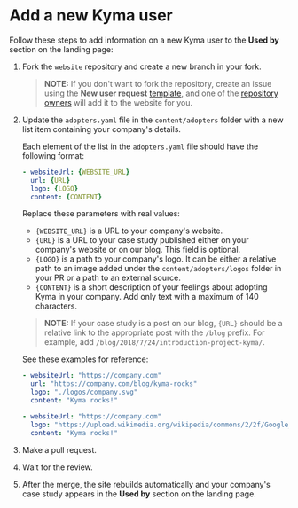 # Add a new Kyma user

Follow these steps to add information on a new Kyma user to the **Used by** section on the landing page:

1. Fork the `website` repository and create a new branch in your fork.

   > **NOTE:** If you don't want to fork the repository, create an issue using the **New user request** [template](https://github.com/kyma-project/website/issues/new?template=new-user-request.md), and one of the [repository owners](../CODEOWNERS) will add it to the website for you.

2. Update the `adopters.yaml` file in the `content/adopters` folder with a new list item containing your company's details.

   Each element of the list in the `adopters.yaml` file should have the following format:

   ``` yaml
   - websiteUrl: {WEBSITE_URL}
     url: {URL}
     logo: {LOGO}
     content: {CONTENT}
   ```

   Replace these parameters with real values:

   - `{WEBSITE_URL}` is a URL to your company's website.
   - `{URL}` is a URL to your case study published either on your company's website or on our blog. This field is optional.
   - `{LOGO}` is a path to your company's logo. It can be either a relative path to an image added under the `content/adopters/logos` folder in your PR or a path to an external source.
   - `{CONTENT}` is a short description of your feelings about adopting Kyma in your company. Add only text with a maximum of 140 characters.

   > **NOTE:** If your case study is a post on our blog, `{URL}` should be a relative link to the appropriate post with the `/blog` prefix. For example, add `/blog/2018/7/24/introduction-project-kyma/`.

   See these examples for reference:

   ``` yaml
   - websiteUrl: "https://company.com"
     url: "https://company.com/blog/kyma-rocks"
     logo: "./logos/company.svg"
     content: "Kyma rocks!"
   ```

   ``` yaml
   - websiteUrl: "https://company.com"
     logo: "https://upload.wikimedia.org/wikipedia/commons/2/2f/Google_2015_logo.svg"
     content: "Kyma rocks!"
   ```

3. Make a pull request.
4. Wait for the review.
5. After the merge, the site rebuilds automatically and your company's case study appears in the **Used by** section on the landing page.
